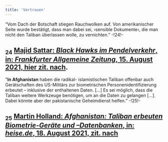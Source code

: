 ```yaml
---
title: 'Vertrauen'
---
```


“Vom Dach der Botschaft stiegen Rauchwolken auf. Von amerikanischer Seite wurde bestätigt, dass man dabei sei, ›sensible Dokumente‹, die man nicht den Taliban überlassen wolle, zu vernichten.” -!24!-
## <sub class="subscript">**24**</sub> [Majid Sattar: _Black Hawks im Pendelverkehr_, in: _Frankfurter Allgemeine Zeitung_, 15. August 2021, hier zit. <u>nach</u>](https://www.faz.net/-gq5-aesmp).
"**In Afghanistan** haben die radikal- islamistischen Taliban offenbar auch Gerätschaften des US-Militärs zur biometrischen Personenidentifizierung erbeutet – inklusive der enthaltenen Daten. [...] Es sei möglich, dass die Taliban weitere Werkzeuge benötigen, um an die Daten zu gelangen [...]. Dabei könnte aber der pakistanische Geheimdienst helfen.” -!25!-
## <sub class="subscript">**25**</sub> [Martin Holland: _Afghanistan: Taliban erbeuten Biometrie-Geräte und –Datenbanken_, in: _heise.de_, 18. August 2021, zit. <u>nach</u>](https://www.heise.de/-6168158)
